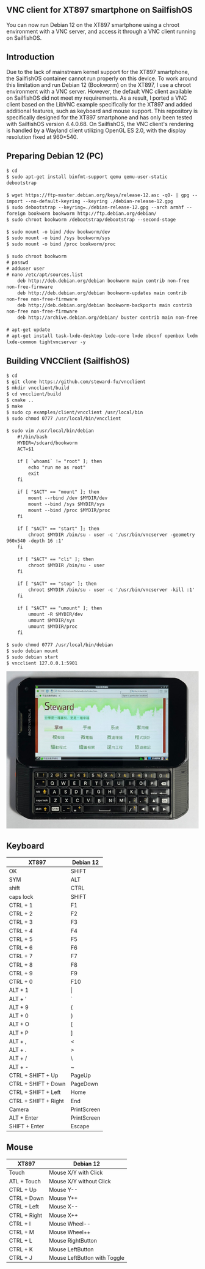 ## VNC client for XT897 smartphone on SailfishOS
You can now run Debian 12 on the XT897 smartphone using a chroot environment with a VNC server, and access it through a VNC client running on SailfishOS.  

## Introduction
Due to the lack of mainstream kernel support for the XT897 smartphone, the SailfishOS container cannot run properly on this device. To work around this limitation and run Debian 12 (Bookworm) on the XT897, I use a chroot environment with a VNC server. However, the default VNC client available on SailfishOS did not meet my requirements. As a result, I ported a VNC client based on the LibVNC example specifically for the XT897 and added additional features, such as keyboard and mouse support. This repository is specifically designed for the XT897 smartphone and has only been tested with SailfishOS version 4.4.0.68. On SailfishOS, the VNC client's rendering is handled by a Wayland client utilizing OpenGL ES 2.0, with the display resolution fixed at 960×540.

## Preparing Debian 12 (PC)
```
$ cd
$ sudo apt-get install binfmt-support qemu qemu-user-static debootstrap

$ wget https://ftp-master.debian.org/keys/release-12.asc -qO- | gpg --import --no-default-keyring --keyring ./debian-release-12.gpg
$ sudo debootstrap --keyring=./debian-release-12.gpg --arch armhf --foreign bookworm bookworm http://ftp.debian.org/debian/
$ sudo chroot bookworm /debootstrap/debootstrap --second-stage

$ sudo mount -o bind /dev bookworm/dev
$ sudo mount -o bind /sys bookworm/sys
$ sudo mount -o bind /proc bookworm/proc

$ sudo chroot bookworm
# passwd
# adduser user
# nano /etc/apt/sources.list
    deb http://deb.debian.org/debian bookworm main contrib non-free non-free-firmware
    deb http://deb.debian.org/debian bookworm-updates main contrib non-free non-free-firmware
    deb http://deb.debian.org/debian bookworm-backports main contrib non-free non-free-firmware
    deb http://archive.debian.org/debian/ buster contrib main non-free

# apt-get update
# apt-get install task-lxde-desktop lxde-core lxde obconf openbox lxdm lxde-common tightvncserver -y
```

## Building VNCClient (SailfishOS)
```
$ cd
$ git clone https://github.com/steward-fu/vncclient
$ mkdir vncclient/build
$ cd vncclient/build
$ cmake ..
$ make
$ sudo cp examples/client/vncclient /usr/local/bin
$ sudo chmod 0777 /usr/local/bin/vncclient

$ sudo vim /usr/local/bin/debian 
    #!/bin/bash
    MYDIR=/sdcard/bookworm
    ACT=$1

    if [ `whoami` != "root" ]; then
        echo "run me as root"
        exit
    fi

    if [ "$ACT" == "mount" ]; then
        mount --rbind /dev $MYDIR/dev
        mount --bind /sys $MYDIR/sys
        mount --bind /proc $MYDIR/proc
    fi

    if [ "$ACT" == "start" ]; then
        chroot $MYDIR /bin/su - user -c '/usr/bin/vncserver -geometry 960x540 -depth 16 :1'
    fi

    if [ "$ACT" == "cli" ]; then
        chroot $MYDIR /bin/su - user
    fi

    if [ "$ACT" == "stop" ]; then
        chroot $MYDIR /bin/su - user -c '/usr/bin/vncserver -kill :1'
    fi

    if [ "$ACT" == "umount" ]; then
        umount -R $MYDIR/dev
        umount $MYDIR/sys
        umount $MYDIR/proc
    fi

$ sudo chmod 0777 /usr/local/bin/debian 
$ sudo debian mount
$ sudo debian start
$ vncclient 127.0.0.1:5901
```
![image](image/bookworm.jpg)

## Keyboard
| XT897 | Debian 12 |
| ---- | ---- |
| OK | SHIFT |
| SYM | ALT |
| shift | CTRL |
| caps lock | SHIFT |
| CTRL + 1 | F1 |
| CTRL + 2 | F2 |
| CTRL + 3 | F3 |
| CTRL + 4 | F4 |
| CTRL + 5 | F5 |
| CTRL + 6 | F6 |
| CTRL + 7 | F7 |
| CTRL + 8 | F8 |
| CTRL + 9 | F9 |
| CTRL + 0 | F10 |
| ALT + 1 | &#124; |
| ALT + ' | ` |
| ALT + 9 | { |
| ALT + 0 | } |
| ALT + O | [ |
| ALT + P | ] |
| ALT + , | < |
| ALT + . | > |
| ALT + / | \ |
| ALT + - | ~ |
| CTRL + SHIFT + Up | PageUp |
| CTRL + SHIFT + Down | PageDown |
| CTRL + SHIFT + Left | Home |
| CTRL + SHIFT + Right | End |
| Camera | PrintScreen |
| ALT + Enter | PrintScreen |
| SHIFT + Enter | Escape |

## Mouse
| XT897 | Debian 12 |
| ---- | ---- |
| Touch | Mouse X/Y with Click |
| ATL + Touch | Mouse X/Y without Click |
| CTRL + Up | Mouse Y-- |
| CTRL + Down | Mouse Y++ |
| CTRL + Left | Mouse X-- |
| CTRL + Right | Mouse X++ |
| CTRL + I | Mouse Wheel-- |
| CTRL + M | Mouse Wheel++ |
| CTRL + L | Mouse RightButton |
| CTRL + K | Mouse LeftButton |
| CTRL + J | Mouse LeftButton with Toggle |
